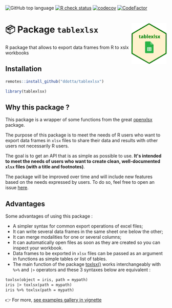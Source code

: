 <!-- badges: start -->
![GitHub top
language](https://img.shields.io/github/languages/top/ddotta/tablexlsx)
[![R check
status](https://github.com/ddotta/tablexlsx/workflows/R-CMD-check/badge.svg)](https://github.com/ddotta/tablexlsx/actions/workflows/check-release.yaml)
[![codecov](https://codecov.io/gh/ddotta/tablexlsx/branch/main/graph/badge.svg?token=UWLXVupq1C)](https://codecov.io/gh/ddotta/tablexlsx)
[![CodeFactor](https://www.codefactor.io/repository/github/ddotta/tablexlsx/badge)](https://www.codefactor.io/repository/github/ddotta/tablexlsx)
<!-- badges: end -->

:package: Package `tablexlsx` <img src="man/figures/hex_tablexlsx.png" width=110 align="right"/>
======================================

R package that allows to export data frames from R to xslx workbooks

## Installation

``` r
remotes::install_github("ddotta/tablexlsx")
```

``` r
library(tablexlsx)
```

## Why this package ?

This package is a  wrapper of some functions from the great [openxlsx](https://github.com/ycphs/openxlsx) package.  

The purpose of this package is to meet the needs of R users who want to export data frames in `xlsx` files to share their data and results with other users not necessarily R users.  

The goal is to get an API that is as simple as possible to use. **It's intended to meet the needs of users who want to create clean, well-documented `xlsx` files (with a title and footnotes)**.  

The package will be improved over time and will include new features based on the needs expressed by users. To do so, feel free to open an issue [here](https://github.com/ddotta/tablexlsx/issues). 

## Advantages

Some advantages of using this package :  

- A simpler syntax for common export operations of excel files;  
- It can write several data frames in the same sheet one below the other;  
- It can merge modalities for one or several columns;  
- It can automatically open files as soon as they are created so you can inspect your workbook. 
- Data frames to be exported in `xlsx` files can be passed as an argument in functions as simple tables or list of tables.  
- The main function of the package [toxlsx()](https://ddotta.github.io/tablexlsx/reference/toxlsx.html) works interchangeably with `%>%` and `|>` operators and these 3 syntaxes below are equivalent :  

  
```
toxlsx(object = iris, path = mypath)
iris |> toxlsx(path = mypath)
iris %>% toxlsx(path = mypath)
```
  
:point_right: For more, [see examples gallery in vignette](https://ddotta.github.io/tablexlsx/articles/aa-examples.html)
